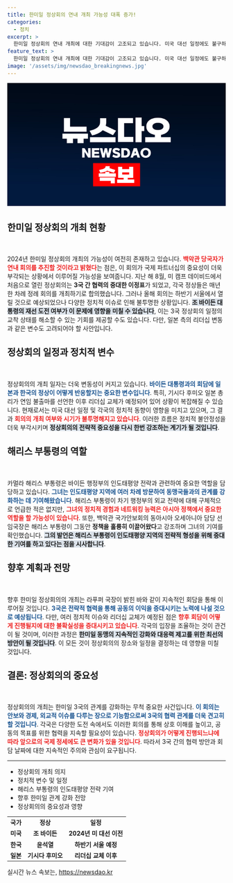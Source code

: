 ```yaml
---
title: 한미일 정상회의 연내 개최 가능성 대폭 증가!
categories:
  - 정치
excerpt: >
  한미일 정상회의 연내 개최에 대한 기대감이 고조되고 있습니다. 미국 대선 일정에도 불구하고, 백악관은 회의 추진 의지를 확고히 하며 세 나라의 협력을 공고히 하려는 움직임을 보이고 있습니다.
feature_text: >
  한미일 정상회의 연내 개최에 대한 기대감이 고조되고 있습니다. 미국 대선 일정에도 불구하고, 백악관은 회의 추진 의지를 확고히 하며 세 나라의 협력을 공고히 하려는 움직임을 보이고 있습니다.
image: '/assets/img/newsdao_breakingnews.jpg'
---
```


<p><img src="/assets/img/newsdao_breakingnews.jpg" alt="koreaapp 속보" /></p>

<h2 data-ke-size="size26">한미일 정상회의 개최 현황</h2>

<p data-ke-size="size16">&nbsp;</p>

<p data-ke-size="size16">2024년 한미일 정상회의 개최의 가능성이 여전히 존재하고 있습니다. <b><span style="color: #ee2323;">백악관 당국자가 연내 회의를 추진할 것이라고 밝혔다</span></b>는 점은, 이 회의가 국제 파트너십의 중요성이 더욱 부각되는 상황에서 이루어질 가능성을 보여줍니다. 지난 해 8월, 미 캠프 데이비드에서 처음으로 열린 정상회의는 <b>3국 간 협력의 중대한 이정표</b>가 되었고, 각국 정상들은 매년 한 차례 정례 회의를 개최하기로 합의했습니다. 그러나 올해 회의는 하반기 서울에서 열릴 것으로 예상되었으나 다양한 정치적 이슈로 인해 불투명한 상황입니다. <b><span style="background-color: #21538527;">조 바이든 대통령의 재선 도전 여부가 이 문제에 영향을 미칠 수 있습니다</span></b>, 이는 3국 정상회의 일정의 교착 상태를 해소할 수 있는 기회를 제공할 수도 있습니다. 다만, 일본 측의 리더십 변동과 같은 변수도 고려되어야 할 사안입니다.</p>

<h2 data-ke-size="size26">정상회의 일정과 정치적 변수</h2>

<p data-ke-size="size16">&nbsp;</p>

<p data-ke-size="size16">정상회의의 개최 일자는 더욱 변동성이 커지고 있습니다. <b><span style="color: #1a5490;">바이든 대통령과의 회담에 일본과 한국의 정상이 어떻게 반응할지는 중요한 변수입니다</span></b>. 특히, 기시다 후미오 일본 총리가 연임 불출마를 선언한 이후 리더십 교체가  예정되어 있어 상황이 복잡해질 수 있습니다. 현재로서는 미국 대선 일정 및 각국의 정치적 동향이 영향을 미치고 있으며, 그 결과 <b><span style="color: #ee2323;">회의의 개최 여부와 시기가 불투명해지고 있습니다</span></b>. 이러한 흐름은 정치적 불안정성을 더욱 부각시키며 <b><span style="background-color: #21538527;">정상회의의 전략적 중요성을 다시 한번 강조하는 계기가 될 것입니다</span></b>.</p>

<h2 data-ke-size="size26">해리스 부통령의 역할</h2>

<p data-ke-size="size16">&nbsp;</p>

<p data-ke-size="size16">카멀라 해리스 부통령은 바이든 행정부의 인도태평양 전략과 관련하여 중요한 역할을 담당하고 있습니다. <b><span style="color: #1a5490;">그녀는 인도태평양 지역에 여러 차례 방문하여 동맹국들과의 관계를 강화하는 데 기여해왔습니다</span></b>. 해리스 부통령이 차기 행정부의 외교 전략에 대해 구체적으로 언급한 적은 없지만, <b><span style="color: #ee2323;">그녀의 정치적 경험과 네트워킹 능력은 아시아 정책에서 중요한 역할을 할 가능성이 있습니다</span></b>. 또한, 백악관 국가안보회의 동아시아 오세아니아 담당 선임국장은 해리스 부통령이 그동안 <b>정책을 훌륭히 이끌어왔다</b>고 강조하며 그녀의 기여를 확인했습니다. <b><span style="background-color: #21538527;">그의 발언은 해리스 부통령이 인도태평양 지역의 전략적 형성을 위해 중대한 기여를 하고 있다는 점을 시사합니다</span></b>.</p>

<h2 data-ke-size="size26">향후 계획과 전망</h2>

<p data-ke-size="size16">&nbsp;</p>

<p data-ke-size="size16">향후 한미일 정상회의의 개최는 라푸퍼 국장이 밝힌 바와 같이 지속적인 회담을 통해 이루어질 것입니다. <b><span style="color: #1a5490;">3국은 전략적 협력을 통해 공동의 이익을 증대시키는 노력에 나설 것으로 예상됩니다</span></b>. 다만, 여러 정치적 이슈와 리더십 교체가 예정된 점은 <b><span style="color: #ee2323;">향후 회담이 어떻게 진행될지에 대한 불확실성을 증대시키고 있습니다</span></b>. 각국의 입장을 조율하는 것이 관건이 될 것이며, 이러한 과정은 <b><span style="background-color: #21538527;">한미일 동맹의 지속적인 강화와 대응력 제고를 위한 최선의 방안이 될 것입니다</span></b>. 이 모든 것이 정상회의의 장소와 일정을 결정하는 데 영향을 미칠 것입니다.</p> 

<h2 data-ke-size="size26">결론: 정상회의의 중요성</h2>

<p data-ke-size="size16">&nbsp;</p>

<p data-ke-size="size16">정상회의의 개최는 한미일 3국의 관계를 강화하는 무척 중요한 사건입니다. <b><span style="color: #1a5490;">이 회의는 안보와 경제, 외교적 이슈를 다루는 장으로 기능함으로써 3국의 협력 관계를 더욱 견고히 할 것입니다</span></b>. 각국은 다양한 도전 속에서도 이러한 회의를 통해 상호 이해를 높이고, 공동의 목표를 위한 협력을 지속할 필요성이 있습니다. <b><span style="color: #ee2323;">정상회의가 어떻게 진행되느냐에 따라 앞으로의 국제 정세에도 큰 변화가 있을 것입니다</span></b>. 따라서 3국 간의 협력 방안과 회담 날짜에 대한 지속적인 주의와 관심이 요구됩니다.</p>

<hr>

<ul>
  <li>정상회의 개최 의지</li>
  <li>정치적 변수 및 일정</li>
  <li>해리스 부통령의 인도태평양 전략 기여</li>
  <li>향후 한미일 관계 강화 전망</li>
  <li>정상회의의 중요성과 영향</li>
</ul> 

<table>
  <tr>
    <td style="text-align: center; height: 17px;"><b>국가</b></td>
    <td style="text-align: center; height: 17px;"><b>정상</b></td>
    <td style="text-align: center; height: 17px;"><b>일정</b></td>
  </tr>
  <tr>
    <td style="text-align: center; height: 17px;"><b>미국</b></td>
    <td style="text-align: center; height: 17px;"><b>조 바이든</b></td>
    <td style="text-align: center; height: 17px;"><b>2024년 미 대선 이전</b></td>
  </tr>
  <tr>
    <td style="text-align: center; height: 17px;"><b>한국</b></td>
    <td style="text-align: center; height: 17px;"><b>윤석열</b></td>
    <td style="text-align: center; height: 17px;"><b>하반기 서울 예정</b></td>
  </tr>
  <tr>
    <td style="text-align: center; height: 17px;"><b>일본</b></td>
    <td style="text-align: center; height: 17px;"><b>기시다 후미오</b></td>
    <td style="text-align: center; height: 17px;"><b>리더십 교체 이후</b></td>
  </tr>
</table>
실시간 뉴스 속보는, <a href="https://newsdao.kr" rel="dofollow">https://newsdao.kr</a>


